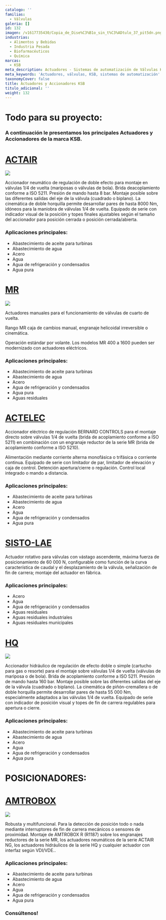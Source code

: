```yaml
---
catalogo: ''
familias:
  - Válvulas
galeria: []
id: 132
imagen: /v1617735430/Copia_de_Dise%C3%B1o_sin_t%C3%ADtulo_37_pit5dn.png
industrias:
  - Alimentos y Bebidas
  - Industria Pesada
  - Biofarmacéuticos
  - Química
marcas:
  - KSB
meta_description: Actuadores - Sistemas de automatización de Válvulas KSB
meta_keywords: 'Actuadores, válvulas, KSB, sistemas de automatización'
taxonomyCover: false
title: Actuadores y Accionadores KSB
titulo_adicional: ''
weight: 132
---
```


# **Todo para su proyecto:**

### A continuación le presentamos los principales Actuadores y Accionadores de la marca KSB.

# [**ACTAIR**](https://products.ksb.com/es-es/productos/accionadores-de-valvula-automatismos/actair-20462)

![](https://res.cloudinary.com/novatec/v1596748869/es000411-actair_uxebxr.png)

Accionador neumático de regulación de doble efecto para montaje en válvulas 1/4 de vuelta (mariposas o válvulas de bola). Brida deacoplamiento conforme a ISO 5211. Presión de mando hasta 8 bar. Montaje posible sobre las diferentes salidas del eje de la válvula (cuadrado o biplano). La cinemática de doble horquilla permite desarrollar pares de hasta 8000 Nm, idóneos para la maniobra de válvulas 1/4 de vuelta. Equipado de serie con indicador visual de la posición y topes finales ajustables según el tamaño del accionador para posición cerrada o posición cerrada/abierta.

### **Aplicaciones principales:**

* Abastecimiento de aceite para turbinas
* Abastecimiento de agua
* Acero
* Agua
* Agua de refrigeración y condensados
* Agua pura

# [**MR**](https://products.ksb.com/es-es/productos/accionadores-de-valvula-automatismos/mr-20468)

![](https://res.cloudinary.com/novatec/v1596749147/es000504-mr_jpl9qp.png)

Actuadores manuales para el funcionamiento de válvulas de cuarto de vuelta.

Rango MR caja de cambios manual, engranaje helicoidal irreversible o cinemática.

Operación estándar por volante. Los modelos MR 400 a 1600 pueden ser modernizado con actuadores eléctricos.

### **Aplicaciones principales:**

* Abastecimiento de aceite para turbinas
* Abastecimiento de agua
* Acero
* Agua de refrigeración y condensados
* Agua pura
* Aguas residuales

# [**ACTELEC**](https://products.ksb.com/es-es/productos/accionadores-de-valvula-automatismos/actelec-20436)

Accionador eléctrico de regulación BERNARD CONTROLS para el montaje directo sobre válvulas 1/4 de vuelta (brida de acoplamiento conforme a ISO 5211) en combinación con un engranaje reductor de la serie MR (brida de acoplamiento conforme a ISO 5210).

Alimentación mediante corriente alterna monofásica o trifásica o corriente continua. Equipado de serie con limitador de par, limitador de elevación y caja de control. Detención apertura/cierre o regulación. Control local integrado o mando a distancia.

### **Aplicaciones principales:**

* Abastecimiento de aceite para turbinas
* Abastecimiento de agua
* Acero
* Agua
* Agua de refrigeración y condensados
* Agua pura

# [**SISTO-LAE**](https://products.ksb.com/es-es/productos/accionadores-de-valvula-automatismos/sisto-lae-20438)

Actuador rotativo para válvulas con vástago ascendente, máxima fuerza de posicionamiento de 60 000 N, configurable como función de la curva característica de caudal y el desplazamiento de la válvula, señalización de fin de carrera; montaje del actuador en fábrica.

### **Aplicaciones principales:**

* Acero
* Agua
* Agua de refrigeración y condensados
* Aguas residuales
* Aguas residuales industriales
* Aguas residuales municipales

# [**HQ**](https://products.ksb.com/es-es/productos/accionadores-de-valvula-automatismos/hq-20464)

![](https://res.cloudinary.com/novatec/v1596749645/es000924-hq_vabujz.png)

Accionador hidráulico de regulación de efecto doble o simple (cartucho para gas o resorte) para el montaje sobre válvulas 1/4 de vuelta (válvulas de mariposa o de bola). Brida de acoplamiento conforme a ISO 5211. Presión de mando hasta 160 bar. Montaje posible sobre las diferentes salidas del eje de la válvula (cuadrado o biplano). La cinemática de piñón-cremallera o de doble horquilla permite desarrollar pares de hasta 55 000 Nm, especialmente adaptados a las válvulas 1/4 de vuelta. Equipado de serie con indicador de posición visual y topes de fin de carrera regulables para apertura o cierre.

### **Aplicaciones principales:**

* Abastecimiento de aceite para turbinas
* Abastecimiento de agua
* Acero
* Agua
* Agua de refrigeración y condensados
* Agua pura

# **POSICIONADORES:**

# [**AMTROBOX**](https://products.ksb.com/es-es/productos/accionadores-de-valvula-automatismos/amtrobox-20452)

![](https://res.cloudinary.com/novatec/v1596749783/es000463-amtrobox_h839go.png)

Robusta y multifuncional. Para la detección de posición todo o nada mediante interruptores de fin de carrera mecánicos o sensores de proximidad. Montaje de AMTROBOX R (R1187) sobre los engranajes reductores de la serie MR, los actuadores neumáticos de la serie ACTAIR NG, los actuadores hidráulicos de la serie HQ y cualquier actuador con interfaz según VDI/VDE..

### **Aplicaciones principales:**

* Abastecimiento de aceite para turbinas
* Abastecimiento de agua
* Acero
* Agua
* Agua de refrigeración y condensados
* Agua pura

### **Consúltenos!**
